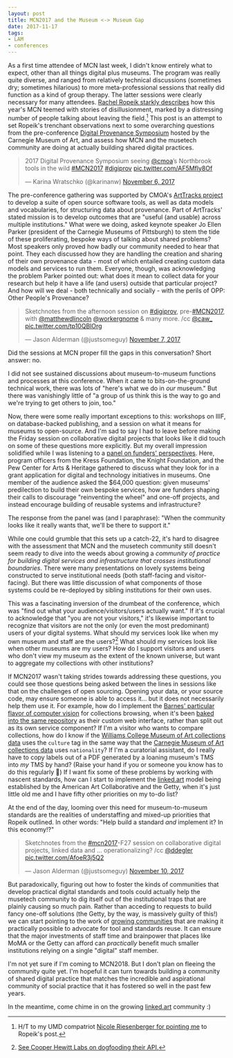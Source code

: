 ```yaml
---
layout: post
title: MCN2017 and the Museum <-> Museum Gap
date: 2017-11-17
tags:
- LAM
- conferences
---
```


As a first time attendee of MCN last week, I didn't know entirely what to expect, other than all things digital plus museums.
The program was really quite diverse, and ranged from relatively technical discussions (sometimes dry; sometimes hilarious) to more meta-professional sessions that really did function as a kind of group therapy.
The latter sessions were clearly necessary for many attendees.
[Rachel Ropeik starkly describes][ropeik] how this year's MCN teemed with stories of disillusionment, marked by a distressing number of people talking about leaving the field.[^1]
This post is an attempt to set Ropeik's trenchant observations next to some overarching questions from the pre-conference [Digital Provenance Symposium][dps] hosted by the Carnegie Museum of Art, and assess how MCN and the musetech community are doing at actually building shared digital practices.

[^1]: H/T to my UMD compatriot [Nicole Riesenberger for pointing me](https://twitter.com/NRiesenberger/status/931218839152529409) to Ropeik's post.

<blockquote class="twitter-tweet" data-partner="tweetdeck"><p lang="en" dir="ltr">2017 Digital Provenance Symposium seeing <a href="https://twitter.com/cmoa?ref_src=twsrc%5Etfw">@cmoa</a>’s Northbrook tools in the wild <a href="https://twitter.com/hashtag/MCN2017?src=hash&amp;ref_src=twsrc%5Etfw">#MCN2017</a> <a href="https://twitter.com/hashtag/digiprov?src=hash&amp;ref_src=twsrc%5Etfw">#digiprov</a> <a href="https://t.co/AF5Mfly8Of">pic.twitter.com/AF5Mfly8Of</a></p>&mdash; Karina Wratschko (@karinanw) <a href="https://twitter.com/karinanw/status/927628858739838978?ref_src=twsrc%5Etfw">November 6, 2017</a></blockquote>
<script async src="https://platform.twitter.com/widgets.js" charset="utf-8"></script>

The pre-conference gathering was supported by CMOA's [ArtTracks project][arttracks] to develop a suite of open source software tools, as well as data models and vocabularies, for structuring data about provenance.
Part of ArtTracks' stated mission is to develop outcomes that are "useful (and usable) across multiple institutions."
What were we doing, asked keynote speaker Jo Ellen Parker (president of the Carnegie Museums of Pittsburgh) to stem the tide of these proliferating, bespoke ways of talking about shared problems?
Most speakers only proved how badly our community needed to hear that point.
They each discussed how they are handling the creation and sharing of their own provenance data - most of which entailed creating custom data models and services to run them.
Everyone, though, was acknowledging the problem Parker pointed out: what does it mean to collect data for your research but help it have a life (and users) outside that particular project?
And how will we deal - both technically and socially - with the perils of OPP: Other People's Provenance?

<blockquote class="twitter-tweet" data-partner="tweetdeck"><p lang="en" dir="ltr">Sketchnotes from the afternoon session on <a href="https://twitter.com/hashtag/digiprov?src=hash&amp;ref_src=twsrc%5Etfw">#digiprov</a>, pre-<a href="https://twitter.com/hashtag/MCN2017?src=hash&amp;ref_src=twsrc%5Etfw">#MCN2017</a>, with <a href="https://twitter.com/matthewdlincoln?ref_src=twsrc%5Etfw">@matthewdlincoln</a> <a href="https://twitter.com/workergnome?ref_src=twsrc%5Etfw">@workergnome</a> &amp; many more. /cc <a href="https://twitter.com/caw_?ref_src=twsrc%5Etfw">@caw_</a> <a href="https://t.co/tp10QBlOrg">pic.twitter.com/tp10QBlOrg</a></p>&mdash; Jason Alderman (@justsomeguy) <a href="https://twitter.com/justsomeguy/status/927767414544195584?ref_src=twsrc%5Etfw">November 7, 2017</a></blockquote>

[arttracks]: http://www.museumprovenance.org/

[dps]: http://conference.mcn.edu/2017/DigiProvConf.cfm

Did the sessions at MCN proper fill the gaps in this conversation?
Short answer: no.

I did not see sustained discussions about museum-to-museum functions and processes at this conference.
When it came to bits-on-the-ground technical work, there was lots of "here's what we do in _our_ museum."
But there was vanishingly little of "a group of us think this is the way to go and we're trying to get others to join, too."

Now, there were some really important exceptions to this: workshops on IIIF, on database-backed publishing, and a session on what it means for museums to open-source.
And I'm sad to say I had to leave before making the Friday session on collaborative digital projects that looks like it did touch on some of these questions more explicitly.
But my overall impression solidified while I was listening to a [panel on funders' perspectives][funders_panel].
Here, program officers from the Kress Foundation, the Knight Foundation, and the Pew Center for Arts & Heritage gathered to discuss what they look for in a grant application for digital and technology initiatives in museums.
One member of the audience asked the $64,000 question: given museums' predilection to build their own bespoke services, how are funders shaping their calls to discourage "reinventing the wheel" and one-off projects, and instead encourage building of reusable systems and infrastructure?

The response from the panel was (and I paraphrase): "When the community looks like it really wants that, we'll be there to support it."

[funders_panel]:  http://conference.mcn.edu/2017/profile.cfm?profile_name=session&master_key=5191A47A-A8AA-DE3B-F1A6-FC79409403BD&page_key=0244AE70-CFED-1DEC-42AB-9041A6F4885D&xtemplate&userLGNKEY=0

[w3c]: https://www.w3.org/community/art/

While one could grumble that this sets up a catch-22, it's hard to disagree with the assessment that MCN and the musetech community still doesn't seem ready to dive into the weeds about growing a _community of practice for building digital services and infrastructure that crosses institutional boundaries_.
There were many presentations on lovely systems being constructed to serve institutional needs (both staff-facing and visitor-facing).
But there was little discussion of what components of those systems could be re-deployed by sibling institutions for their own uses.

[ch_api]: https://labs.cooperhewitt.org/2014/the-api-at-the-center-of-the-museum/

This was a fascinating inversion of the drumbeat of the conference, which was "find out what your audience/visitors/users actually want."
If it's crucial to acknowledge that "you are not your visitors," it's likewise important to recognize that visitors are not the only (or even the most predominant) users of your digital systems.
What should my services look like when my own museum and staff are the users?[^2]
What should my services look like when other museums are my users?
How do I support visitors and users who don't view my museum as the extent of the known universe, but want to aggregate my collections with other institutions?

[^2]: [See Cooper Hewitt Labs on dogfooding their API.][ch_api]

If MCN2017 wasn't taking strides towards addressing these questions, you could see those questions being asked between the lines in sessions like that on the challenges of open sourcing.
Opening your data, or your source code, may ensure someone is able to access it... but it does not necessarily help them use it.
For example, how do I implement the [Barnes' particular flavor of computer vision][barnes] for collections browsing, when it's been [baked into the same repository][barnes_gh] as their custom web interface, rather than split out as its own service component?
If I'm a visitor who wants to compare collections, how do I know if the [Williams College Museum of Art collections data][wcma_gh] uses the `culture` tag in the same way that the [Carnegie Museum of Art collections data][cmoa_gh] uses `nationality`?
If I'm a curatorial assistant, do I really have to copy labels out of a PDF generated by a loaning museum's TMS into _my_ TMS by hand? (Raise your hand if you or someone you know has to do this regularly 👋)
If I want fix some of these problems by working with nascent standards, how can I start to implement the [linked.art] model being established by the American Art Collaborative and the Getty, when it's just little old me and I have fifty other priorities on my to-do list?

At the end of the day, looming over this need for museum-to-museum standards are the realities of understaffing and mixed-up priorities that Ropeik outlined.
In other words: "Help build a standard _and_ implement it? In this economy!?"

<blockquote class="twitter-tweet" data-partner="tweetdeck"><p lang="en" dir="ltr">Sketchnotes from the <a href="https://twitter.com/hashtag/mcn2017?src=hash&amp;ref_src=twsrc%5Etfw">#mcn2017</a>-F27 session on collaborative digital projects, linked data and ... operationalizing? /cc <a href="https://twitter.com/ddegler?ref_src=twsrc%5Etfw">@ddegler</a> <a href="https://t.co/AfoeR3j5Q2">pic.twitter.com/AfoeR3j5Q2</a></p>&mdash; Jason Alderman (@justsomeguy) <a href="https://twitter.com/justsomeguy/status/929095662976815105?ref_src=twsrc%5Etfw">November 10, 2017</a></blockquote>

But paradoxically, figuring out how to foster the kinds of communities that develop practical digital standards and tools could actually help the musetech community to dig itself out of the institutional traps that are plainly causing so much pain.
Rather than acceding to requests to build fancy one-off solutions (the Getty, by the way, is massively guilty of this!) we can start pointing to the work of [growing communities][w3c] that are making it practically possible to advocate for tool and standards reuse.
It can ensure that the major investments of staff time and brainpower that places like MoMA or the Getty can afford can _practically_ benefit much smaller institutions relying on a single "digital" staff member.

I'm not yet sure if I'm coming to MCN2018.
But I don't plan on fleeing the community quite yet.
I'm hopeful it can turn towards building a community of shared digital practice that matches the incredible and aspirational community of social practice that it has fostered so well in the past few years.

In the meantime, come chime in on the growing [linked.art] community :)

[linked.art]: http://linked.art

[ropeik]: https://medium.com/@TheArtRopeik/mcn2017-are-you-ok-friend-f98f21615c1

[barnes]: https://medium.com/barnes-foundation/honoring-the-ensemble-by-design-a7edbc584d3a

[barnes_gh]: https://github.com/BarnesFoundation/CollectionWebsite

[wcma_gh]: https://github.com/wcmaart/collection

[cmoa_gh]: https://github.com/cmoa/collection
